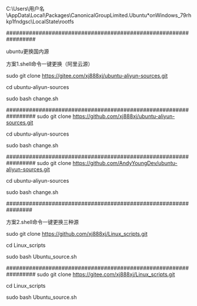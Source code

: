 
C:\Users\用户名\AppData\Local\Packages\CanonicalGroupLimited.Ubuntu*onWindows_79rhkp1fndgsc\LocalState\rootfs

#################################################################

ubuntu更换国内源

方案1.shell命令一键更换（阿里云源）

sudo git clone https://gitee.com/xj888xj/ubuntu-aliyun-sources.git

cd ubuntu-aliyun-sources

sudo bash change.sh

#################################################################
sudo git clone https://github.com/xj888xj/ubuntu-aliyun-sources.git

cd ubuntu-aliyun-sources

sudo bash change.sh

#################################################################
sudo git clone https://github.com/AndyYoungDev/ubuntu-aliyun-sources.git

cd ubuntu-aliyun-sources

sudo bash change.sh

################################################################

方案2.shell命令一键更换三种源

sudo git clone https://github.com/xj888xj/Linux_scripts.git

cd Linux_scripts

sudo bash Ubuntu_source.sh

#################################################################
sudo git clone https://gitee.com/xj888xj/Linux_scripts.git

cd Linux_scripts

sudo bash Ubuntu_source.sh



